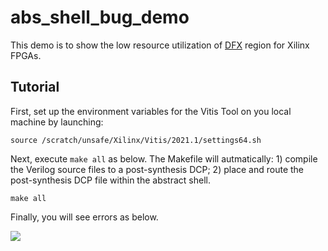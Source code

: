 # abs_shell_bug_demo
This demo is to show the low resource utilization of [DFX](https://www.xilinx.com/content/dam/xilinx/support/documents/sw_manuals/xilinx2021_2/ug909-vivado-partial-reconfiguration.pdf) region for Xilinx FPGAs.

## Tutorial 
First, set up the environment variables for the Vitis Tool on you local machine by launching:
```
source /scratch/unsafe/Xilinx/Vitis/2021.1/settings64.sh
```
Next, execute `make all` as below. The Makefile will autmatically: 1) compile the Verilog source files to a post-synthesis DCP; 2) place and route the post-synthesis DCP file within the abstract shell.

```
make all
```

Finally, you will see errors as below.

![](figure/make_err.png)














